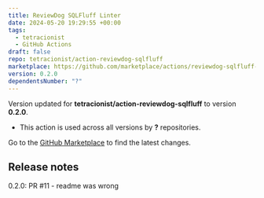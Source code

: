 ```yaml
---
title: ReviewDog SQLFluff Linter
date: 2024-05-20 19:29:55 +00:00
tags:
  - tetracionist
  - GitHub Actions
draft: false
repo: tetracionist/action-reviewdog-sqlfluff
marketplace: https://github.com/marketplace/actions/reviewdog-sqlfluff-linter
version: 0.2.0
dependentsNumber: "?"
---
```



Version updated for **tetracionist/action-reviewdog-sqlfluff** to version **0.2.0**.
- This action is used across all versions by **?** repositories.

Go to the [GitHub Marketplace](https://github.com/marketplace/actions/reviewdog-sqlfluff-linter) to find the latest changes.

## Release notes

0.2.0: PR #11 - readme was wrong
